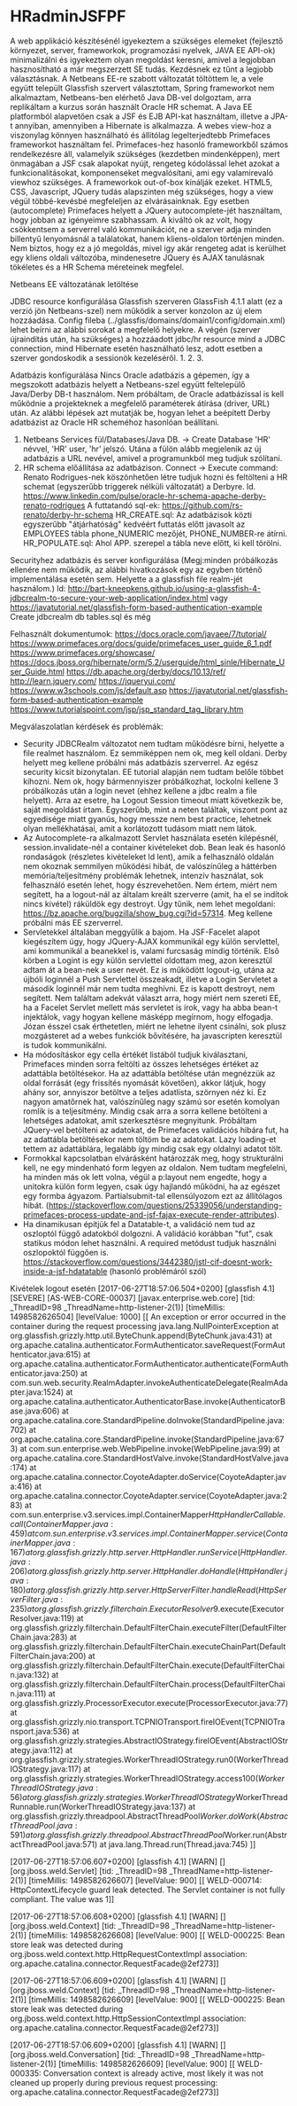 # HRadminJSFPF

A web applikáció készítésénél igyekeztem a szükséges elemeket (fejlesztő környezet, server, frameworkok, programozási nyelvek, JAVA EE API-ok) minimalizálni és igyekeztem olyan megoldást keresni, amivel a legjobban hasznosítható a már megszerzett SE tudás. Kezdésnek ez tűnt a legjobb választásnak. A Netbeans EE-re szabott változatát töltöttem le, a vele együtt települt Glassfish szervert választottam, Spring frameworkot nem alkalmaztam, Netbeans-ben elérhető Java DB-vel dolgoztam, arra replikáltam a kurzus során használt Oracle HR schemat. A Java EE platformból alapvetően csak a JSF és EJB API-kat használtam, illetve a JPA-t annyiban, amennyiben a Hibernate is alkalmazza. A webes view-hoz a viszonylag könnyen használható és állítólag legelterjedtebb Primefaces frameworkot használtam fel. Primefaces-hez hasonló frameworkből számos rendelkezésre áll, valamelyik szükséges (kezdetben mindenképpen), mert önmagában a JSF csak alapokat nyújt, rengeteg kódolással lehet azokat a funkcionalitásokat, komponenseket megvalósítani, ami egy valamirevaló viewhoz szükséges. A frameworkok out-of-box kínálják ezeket. HTML5, CSS, Javascript, JQuery tudás alapszinten még szükséges, hogy a view végül többé-kevésbé megfeleljen az elvárásainknak. Egy esetben (autocomplete) Primefaces helyett a JQuery autocomplete-jét használtam, hogy jobban az igényeimre szabhassam. A kiváltó ok az volt, hogy csökkentsem a serverrel való kommunikációt, ne a szerver adja minden billentyű lenyomásnál a találatokat, hanem kliens-oldalon történjen minden. Nem biztos, hogy ez a jó megoldás, mivel így akár rengeteg adat is kerülhet egy kliens oldali változóba, mindenesetre JQuery és AJAX tanulásnak tökéletes és a HR Schema méreteinek megfelel.

Netbeans EE változatának letöltése

JDBC resource konfigurálása Glassfish szerveren
GlassFish 4.1.1 alatt (ez a verzió jön Netbeans-szel) nem működik a server konzolon az új elem hozzáadása. Config fileba (../glassfis/domains/domain1/config/domain.xml) lehet beírni az alábbi sorokat a megfelelő helyekre. A végén (szerver újraindítás után, ha szükséges) a hozzáadott jdbc/hr resource mind a JDBC connection, mind Hibernate esetén használható lesz, adott esetben a szerver gondoskodik a sessionök kezeléséről. 
1. 
<jdbc-resource pool-name="HRPool" jndi-name="jdbc/hr"></jdbc-resource>
2.
<jdbc-connection-pool is-isolation-level-guaranteed="false" datasource-classname="org.apache.derby.jdbc.ClientDataSource" name="HRPool" res-type="javax.sql.DataSource">
      <property name="User" value="HR"></property>
      <property name="DatabaseName" value="HR"></property>
      <property name="serverName" value="localhost"></property>
      <property name="PortNumber" value="1527"></property>
      <property name="URL" value="jdbc:derby://localhost:1527/HR"></property>
      <property name="Password" value="hr"></property>
</jdbc-connection-pool>
3.
<resource-ref ref="jdbc/hr"></resource-ref>

Adatbázis konfigurálása
Nincs Oracle adatbázis a gépemen, így a megszokott adatbázis helyett a Netbeans-szel együtt feltelepülő Java/Derby DB-t használom. Nem próbáltam, de Oracle adatbázissal is kell működnie a projekteknek a megfelelő paraméterek átírása (driver, URL) után. Az alábbi lépések azt mutatják be, hogyan lehet a beépített Derby adatbázist az Oracle HR scheméhoz hasonlóan beállítani.
1. Netbeans Services fül/Databases/Java	DB. -> Create Database 'HR' névvel, 'HR' user, 'hr' jelszó. Utána a fülön alább megjelenik az új adatbázis a URL nevével, amivel a programunkból meg tudjuk szólítani. 
2. HR schema előállítása az adatbázison.
Connect -> Execute command: Renato Rodrigues-nek köszönhetően létre tudjuk hozni és feltölteni a HR schemat (egyszerűbb triggerek nélküli változatát) a Derbyre.
ld. https://www.linkedin.com/pulse/oracle-hr-schema-apache-derby-renato-rodrigues
A futtatandó sql-ek: https://github.com/rs-renato/derby-hr-schema
HR_CREATE.sql:
Az adatbázisok közti egyszerűbb "átjárhatóság" kedvéért futtatás előtt javasolt az EMPLOYEES tábla phone_NUMERIC mezőjét, PHONE_NUMBER-re átírni.
HR_POPULATE.sql:
Ahol APP. szerepel a tábla neve előtt, ki kell törölni.

Securityhez adatbázis és server konfigurálása
(Megj:minden próbálkozás ellenére nem működik, az alábbi hivatkozások egy az egyben történő implementálása esetén sem. Helyette a a glassfish file realm-jét használom.)
ld: http://bart-kneepkens.github.io/using-a-glassfish-4-jdbcrealm-to-secure-your-web-application/index.html vagy https://javatutorial.net/glassfish-form-based-authentication-example
Create jdbcrealm db tables.sql és még
<jdbc-resource pool-name="SecurityPool" jndi-name="jdbc/security"></jdbc-resource>
<jdbc-connection-pool is-isolation-level-guaranteed="false" datasource-classname="org.apache.derby.jdbc.ClientDataSource" 		name="SecurityPool" res-type="javax.sql.DataSource">
	<property name="User" value="glassfish"></property>
	<property name="DatabaseName" value="glassfishrealm"></property>
	<property name="serverName" value="localhost"></property>
	<property name="PortNumber" value="1527"></property>
	<property name="URL" value="jdbc:derby://localhost:1527/GLASSFISH"></property>
	<property name="Password" value="admin"></property>
</jdbc-connection-pool>
<resource-ref ref="jdbc/glassfishrealm"></resource-ref>


Felhasznált dokumentumok:
https://docs.oracle.com/javaee/7/tutorial/
https://www.primefaces.org/docs/guide/primefaces_user_guide_6_1.pdf
https://www.primefaces.org/showcase/
https://docs.jboss.org/hibernate/orm/5.2/userguide/html_sinle/Hibernate_User_Guide.html
https://db.apache.org/derby/docs/10.13/ref/
http://learn.jquery.com/
https://jqueryui.com/
https://www.w3schools.com/js/default.asp
https://javatutorial.net/glassfish-form-based-authentication-example
https://www.tutorialspoint.com/jsp/jsp_standard_tag_library.htm



Megválaszolatlan kérdések és problémák:
- Security
JDBCRealm változatot nem tudtam működésre bírni, helyette a file realmet használom. Ez semmiképpen nem ok, meg kell oldani. Derby helyett meg kellene próbálni más adatbázis szerverrel. 
Az egész security kicsit bizonytalan. EE tutorial alapján nem tudtam belőle többet kihozni. Nem ok, hogy bármennyiszer próbálkozhat, lockolni kellene 3 próbálkozás után a login nevet (ehhez kellene a jdbc realm a file helyett). 
Arra az esetre, ha Logout Session timeout miatt következik be, saját megoldást írtam. Egyszerűbb, mint a neten találtak, viszont pont az egyedisége miatt gyanús, hogy messze nem best practice, lehetnek olyan mellékhatásai, amit a korlátozott tudásom miatt nem látok.
- Az Autocomplete-ra alkalmazott Servlet használata esetén kilépésnél, session.invalidate-nél a container kivételeket dob. Bean leak és hasonló rondaságok (részletes kivételeket ld lent), amik a felhasználó oldalán nem okoznak semmilyen működési hibát, de valószínűleg a háttérben memória/teljesítmény problémák lehetnek, intenzív használat, sok felhasználó esetén lehet, hogy észrevehetően. Nem értem, miért nem segített, ha a logout-nál az általam kreált szerverre (amit, ha el se indítok nincs kivétel) ráküldök egy destroyt.
Úgy tűnik, nem lehet megoldani: https://bz.apache.org/bugzilla/show_bug.cgi?id=57314. Meg kellene próbálni más EE szerverrel.
- Servletekkel általában meggyűlik a bajom. Ha JSF-Facelet alapot kiegészítem úgy, hogy JQuery-AJAX kommunikál egy külön servlettel, ami kommunikál a beanekkel is, valami furcsaság mindig történik. Első körben a Logint is egy külön servlettel oldottam meg, azon keresztül adtam át a bean-nek a user nevét. Ez is működött logout-ig, utána az újbóli loginnél a Push Servlettel összeakadt, illetve a Login Servletet a második loginnél már nem tudta meghívni. Ez is kapott destroyt, nem segített. Nem találtam adekvát választ arra, hogy miért nem szereti EE, ha a Facelet Servlet mellett más servletet is írok, vagy ha abba bean-t injektálok, vagy hogyan kellene másképp megírnom, hogy elfogadja. Józan ésszel csak érthetetlen, miért ne lehetne ilyent csinálni, sok plusz mozgásteret ad a webes funkciók bővítésére, ha javascripten keresztül is tudok kommunikálni. 
- Ha módosításkor egy cella értékét listából tudjuk kiválasztani, Primefaces minden sorra feltölti az összes lehetséges értéket az adattábla betöltésekor. Ha az adattábla betöltése után megnézzük az oldal forrását (egy frissítés nyomását követően), akkor látjuk, hogy ahány sor, annyiszor betöltve a teljes adatlista, szörnyen néz ki. Ez nagyon amatőrnek hat, valószínűleg nagy számú sor esetén komolyan romlik is a teljesítmény. Mindig csak arra a sorra kellene betölteni a lehetséges adatokat, amit szerkesztésre megnyitunk. Próbáltam JQuery-vel betölteni az adatokat, de Primefaces validációs hibára fut, ha az adattábla betöltésekor nem töltöm be az adatokat. Lazy loading-et tettem az adattáblára, legalább így mindig csak egy oldalnyi adatot tölt.
- Formokkal kapcsolatban elvárásként határozzák meg, hogy strukturálni kell, ne egy mindenható form legyen az oldalon. Nem tudtam megfelelni, ha minden más ok lett volna, végül a p:layout nem engedte, hogy a unitokra külön form legyen, csak úgy hajlandó működni, ha az egészet egy formba ágyazom. Partialsubmit-tal ellensúlyozom ezt az állítólagos hibát. (https://stackoverflow.com/questions/25339056/understanding-primefaces-process-update-and-jsf-fajax-execute-render-attributes).
- Ha dinamikusan építjük fel a Datatable-t, a validáció nem tud az oszloptól függő adatokból dolgozni. A validáció korábban "fut", csak statikus módon lehet használni. A required metódust tudjuk használni oszlopoktól függően is.
https://stackoverflow.com/questions/3442380/jstl-cif-doesnt-work-inside-a-jsf-hdatatable (hasonló problémáról szól)



Kivételek logout esetén
[2017-06-27T18:57:06.504+0200] [glassfish 4.1] [SEVERE] [AS-WEB-CORE-00037] [javax.enterprise.web.core] [tid: _ThreadID=98 _ThreadName=http-listener-2(1)] [timeMillis: 1498582626504] [levelValue: 1000] [[
  An exception or error occurred in the container during the request processing
java.lang.NullPointerException
	at org.glassfish.grizzly.http.util.ByteChunk.append(ByteChunk.java:431)
	at org.apache.catalina.authenticator.FormAuthenticator.saveRequest(FormAuthenticator.java:615)
	at org.apache.catalina.authenticator.FormAuthenticator.authenticate(FormAuthenticator.java:250)
	at com.sun.web.security.RealmAdapter.invokeAuthenticateDelegate(RealmAdapter.java:1524)
	at org.apache.catalina.authenticator.AuthenticatorBase.invoke(AuthenticatorBase.java:606)
	at org.apache.catalina.core.StandardPipeline.doInvoke(StandardPipeline.java:702)
	at org.apache.catalina.core.StandardPipeline.invoke(StandardPipeline.java:673)
	at com.sun.enterprise.web.WebPipeline.invoke(WebPipeline.java:99)
	at org.apache.catalina.core.StandardHostValve.invoke(StandardHostValve.java:174)
	at org.apache.catalina.connector.CoyoteAdapter.doService(CoyoteAdapter.java:416)
	at org.apache.catalina.connector.CoyoteAdapter.service(CoyoteAdapter.java:283)
	at com.sun.enterprise.v3.services.impl.ContainerMapper$HttpHandlerCallable.call(ContainerMapper.java:459)
	at com.sun.enterprise.v3.services.impl.ContainerMapper.service(ContainerMapper.java:167)
	at org.glassfish.grizzly.http.server.HttpHandler.runService(HttpHandler.java:206)
	at org.glassfish.grizzly.http.server.HttpHandler.doHandle(HttpHandler.java:180)
	at org.glassfish.grizzly.http.server.HttpServerFilter.handleRead(HttpServerFilter.java:235)
	at org.glassfish.grizzly.filterchain.ExecutorResolver$9.execute(ExecutorResolver.java:119)
	at org.glassfish.grizzly.filterchain.DefaultFilterChain.executeFilter(DefaultFilterChain.java:283)
	at org.glassfish.grizzly.filterchain.DefaultFilterChain.executeChainPart(DefaultFilterChain.java:200)
	at org.glassfish.grizzly.filterchain.DefaultFilterChain.execute(DefaultFilterChain.java:132)
	at org.glassfish.grizzly.filterchain.DefaultFilterChain.process(DefaultFilterChain.java:111)
	at org.glassfish.grizzly.ProcessorExecutor.execute(ProcessorExecutor.java:77)
	at org.glassfish.grizzly.nio.transport.TCPNIOTransport.fireIOEvent(TCPNIOTransport.java:536)
	at org.glassfish.grizzly.strategies.AbstractIOStrategy.fireIOEvent(AbstractIOStrategy.java:112)
	at org.glassfish.grizzly.strategies.WorkerThreadIOStrategy.run0(WorkerThreadIOStrategy.java:117)
	at org.glassfish.grizzly.strategies.WorkerThreadIOStrategy.access$100(WorkerThreadIOStrategy.java:56)
	at org.glassfish.grizzly.strategies.WorkerThreadIOStrategy$WorkerThreadRunnable.run(WorkerThreadIOStrategy.java:137)
	at org.glassfish.grizzly.threadpool.AbstractThreadPool$Worker.doWork(AbstractThreadPool.java:591)
	at org.glassfish.grizzly.threadpool.AbstractThreadPool$Worker.run(AbstractThreadPool.java:571)
	at java.lang.Thread.run(Thread.java:745)
]]

[2017-06-27T18:57:06.607+0200] [glassfish 4.1] [WARN] [] [org.jboss.weld.Servlet] [tid: _ThreadID=98 _ThreadName=http-listener-2(1)] [timeMillis: 1498582626607] [levelValue: 900] [[
  WELD-000714: HttpContextLifecycle guard leak detected. The Servlet container is not fully compliant. The value was 1]]

[2017-06-27T18:57:06.608+0200] [glassfish 4.1] [WARN] [] [org.jboss.weld.Context] [tid: _ThreadID=98 _ThreadName=http-listener-2(1)] [timeMillis: 1498582626608] [levelValue: 900] [[
  WELD-000225: Bean store leak was detected during org.jboss.weld.context.http.HttpRequestContextImpl association: org.apache.catalina.connector.RequestFacade@2ef273]]

[2017-06-27T18:57:06.609+0200] [glassfish 4.1] [WARN] [] [org.jboss.weld.Context] [tid: _ThreadID=98 _ThreadName=http-listener-2(1)] [timeMillis: 1498582626609] [levelValue: 900] [[
  WELD-000225: Bean store leak was detected during org.jboss.weld.context.http.HttpSessionContextImpl association: org.apache.catalina.connector.RequestFacade@2ef273]]

[2017-06-27T18:57:06.609+0200] [glassfish 4.1] [WARN] [] [org.jboss.weld.Conversation] [tid: _ThreadID=98 _ThreadName=http-listener-2(1)] [timeMillis: 1498582626609] [levelValue: 900] [[
  WELD-000335: Conversation context is already active, most likely it was not cleaned up properly during previous request processing: org.apache.catalina.connector.RequestFacade@2ef273]]




